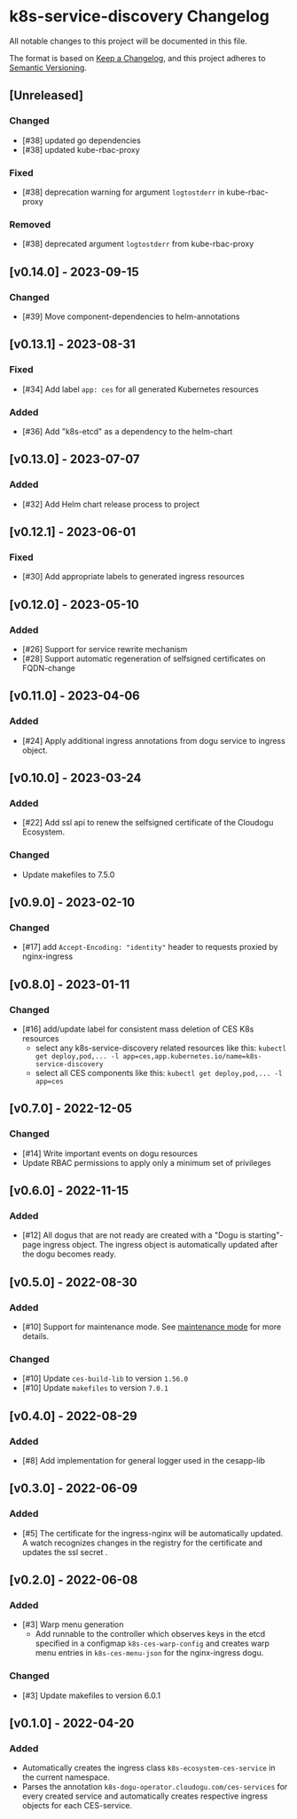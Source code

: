 # k8s-service-discovery Changelog
All notable changes to this project will be documented in this file.

The format is based on [Keep a Changelog](https://keepachangelog.com/en/1.0.0/),
and this project adheres to [Semantic Versioning](https://semver.org/spec/v2.0.0.html).

## [Unreleased]
### Changed
- [#38] updated go dependencies
- [#38] updated kube-rbac-proxy

### Fixed
- [#38] deprecation warning for argument `logtostderr` in kube-rbac-proxy

### Removed
- [#38] deprecated argument `logtostderr` from kube-rbac-proxy

## [v0.14.0] - 2023-09-15
### Changed
- [#39] Move component-dependencies to helm-annotations

## [v0.13.1] - 2023-08-31
### Fixed
- [#34] Add label `app: ces` for all generated Kubernetes resources

### Added
- [#36] Add "k8s-etcd" as a dependency to the helm-chart

## [v0.13.0] - 2023-07-07
### Added
- [#32] Add Helm chart release process to project

## [v0.12.1] - 2023-06-01
### Fixed
- [#30] Add appropriate labels to generated ingress resources

## [v0.12.0] - 2023-05-10
### Added
- [#26] Support for service rewrite mechanism
- [#28] Support automatic regeneration of selfsigned certificates on FQDN-change

## [v0.11.0] - 2023-04-06
### Added
- [#24] Apply additional ingress annotations from dogu service to ingress object.

## [v0.10.0] - 2023-03-24
### Added
- [#22] Add ssl api to renew the selfsigned certificate of the Cloudogu Ecosystem.

### Changed
- Update makefiles to 7.5.0

## [v0.9.0] - 2023-02-10
### Changed
- [#17] add `Accept-Encoding: "identity"` header to requests proxied by nginx-ingress

## [v0.8.0] - 2023-01-11
### Changed
- [#16] add/update label for consistent mass deletion of CES K8s resources
  - select any k8s-service-discovery related resources like this: `kubectl get deploy,pod,... -l app=ces,app.kubernetes.io/name=k8s-service-discovery`
  - select all CES components like this: `kubectl get deploy,pod,... -l app=ces`

## [v0.7.0] - 2022-12-05
### Changed
- [#14] Write important events on dogu resources
- Update RBAC permissions to apply only a minimum set of privileges 

## [v0.6.0] - 2022-11-15
### Added
- [#12] All dogus that are not ready are created with a "Dogu is starting"-page ingress object. The ingress object is 
  automatically updated after the dogu becomes ready.

## [v0.5.0] - 2022-08-30
### Added
- [#10] Support for maintenance mode. See [maintenance mode](docs/operations/maintenance_mode_en.md) for more details.

### Changed
- [#10] Update `ces-build-lib` to version `1.56.0`
- [#10] Update `makefiles` to version `7.0.1`

## [v0.4.0] - 2022-08-29
### Added
- [#8] Add implementation for general logger used in the cesapp-lib

## [v0.3.0] - 2022-06-09
### Added
- [#5] The certificate for the ingress-nginx will be automatically updated.
A watch recognizes changes in the registry for the certificate and updates the ssl secret .

## [v0.2.0] - 2022-06-08
### Added
- [#3] Warp menu generation
  - Add runnable to the controller which observes keys in the etcd specified in a configmap `k8s-ces-warp-config`
  and creates warp menu entries in `k8s-ces-menu-json` for the nginx-ingress dogu.

### Changed
- [#3] Update makefiles to version 6.0.1 

## [v0.1.0] - 2022-04-20
### Added
- Automatically creates the ingress class `k8s-ecosystem-ces-service` in the current namespace.
- Parses the annotation `k8s-dogu-operator.cloudogu.com/ces-services` for every created service 
and automatically creates respective ingress objects for each CES-service.
